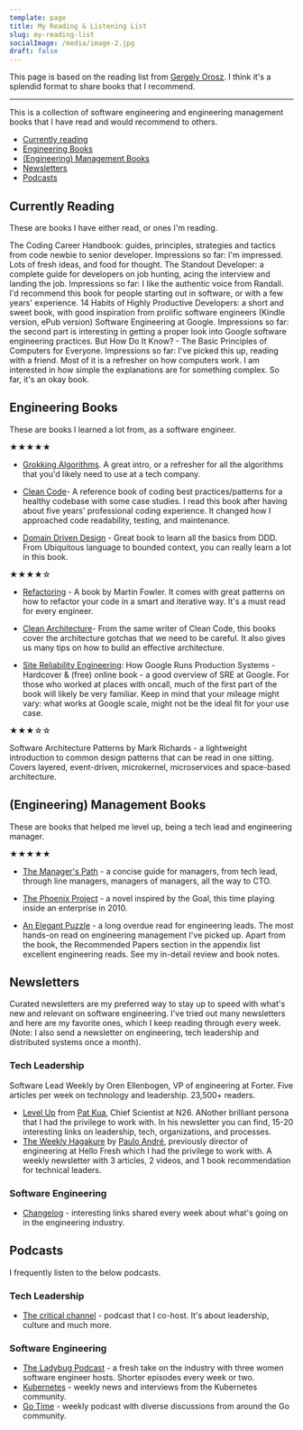 ```yaml
---
template: page
title: My Reading & Listening List
slug: my-reading-list
socialImage: /media/image-2.jpg
draft: false
---
```


This page is based on the reading list from [Gergely Orosz](https://blog.pragmaticengineer.com/my-reading-list/). I think it's a splendid format to share books that I recommend.

---

This is a collection of software engineering and engineering management books that I have read and would recommend to others.

* [Currently reading](#currently-reading)
* [Engineering Books](#engineering-career-books)
* [(Engineering) Management Books](#engineering-management-books)
* [Newsletters](#newsletters)
* [Podcasts](#podcasts)

## Currently Reading

These are books I have either read, or ones I'm reading.

The Coding Career Handbook: guides, principles, strategies and tactics from code newbie to senior developer. Impressions so far: I'm impressed. Lots of fresh ideas, and food for thought.
The Standout Developer: a complete guide for developers on job hunting, acing the interview and landing the job. Impressions so far: I like the authentic voice from Randall. I'd recommend this book for people starting out in software, or with a few years' experience.
14 Habits of Highly Productive Developers: a short and sweet book, with good inspiration from prolific software engineers (Kindle version, ePub version)
Software Engineering at Google. Impressions so far: the second part is interesting in getting a proper look into Google software engineering practices.
But How Do It Know? - The Basic Principles of Computers for Everyone. Impressions so far: I've picked this up, reading with a friend. Most of it is a refresher on how computers work. I am interested in how simple the explanations are for something complex. So far, it's an okay book.

## Engineering Books

These are books I learned a lot from, as a software engineer.

★★★★★

* [Grokking Algorithms](https://amzn.to/3pvir0o). A great intro, or a refresher for all the algorithms that you'd likely need to use at a tech company.

* [Clean Code](https://amzn.to/3f4tfO8)- A reference book of coding best practices/patterns for a healthy codebase with some case studies. I read this book after having about five years' professional coding experience. It changed how I approached code readability, testing, and maintenance.

* [Domain Driven Design](https://amzn.to/32NQx63) - Great book to learn all the basics from DDD. From Ubiquitous language to bounded context, you can really learn a lot in this book.

★★★★☆

* [Refactoring](https://amzn.to/3lDbNmG) - A book by Martin Fowler. It comes with great patterns on how to refactor your code in a smart and iterative way. It's a must read for every engineer.

* [Clean Architecture](https://amzn.to/3f4tfO8)- From the same writer of Clean Code, this books cover the architecture gotchas that we need to be careful. It also gives us many tips on how to build an effective architecture. 

* [Site Reliability Engineering](https://amzn.to/3kzDD1R): How Google Runs Production Systems - Hardcover & (free) online book - a good overview of SRE at Google. For those who worked at places with oncall, much of the first part of the book will likely be very familiar. Keep in mind that your mileage might vary: what works at Google scale, might not be the ideal fit for your use case.

★★★☆☆

Software Architecture Patterns by Mark Richards - a lightweight introduction to common design patterns that can be read in one sitting. Covers layered, event-driven, microkernel, microservices and space-based architecture.

## (Engineering) Management Books

These are books that helped me level up, being a tech lead and engineering manager.

★★★★★

* [The Manager's Path](https://amzn.to/3f0FnzM) - a concise guide for managers, from tech lead, through line managers, managers of managers, all the way to CTO.

* [The Phoenix Project](https://amzn.to/3kyPsVU) - a novel inspired by the Goal, this time playing inside an enterprise in 2010.

* [An Elegant Puzzle](https://amzn.to/3kHB3Hb) - a long overdue read for engineering leads. The most hands-on read on engineering management I've picked up. Apart from the book, the Recommended Papers section in the appendix list excellent engineering reads. See my in-detail review and book notes.

## Newsletters
Curated newsletters are my preferred way to stay up to speed with what's new and relevant on software engineering. I've tried out many newsletters and here are my favorite ones, which I keep reading through every week. (Note: I also send a newsletter on engineering, tech leadership and distributed systems once a month).

### Tech Leadership
Software Lead Weekly by Oren Ellenbogen, VP of engineering at Forter. Five articles per week on technology and leadership. 23,500+ readers.
* [Level Up](http://levelup.patkua.com/) from [Pat Kua](https://twitter.com/patkua), Chief Scientist at N26. ANother brilliant persona that I had the privilege to work with. In his newsletter you can find, 15-20 interesting links on leadership, tech, organizations, and processes.
* [The Weekly Hagakure](https://hagakure.substack.com/) by [Paulo André](https://twitter.com/prla), previously director of engineering at Hello Fresh which I had the privilege to work with. A weekly newsletter with 3 articles, 2 videos, and 1 book recommendation for technical leaders.

### Software Engineering
 * [Changelog](https://changelog.com/) - interesting links shared every week about what's going on in the engineering industry.

## Podcasts

I frequently listen to the below podcasts.

### Tech Leadership
* [The critical channel](https://www.listennotes.com/podcasts/the-critical-channel-criticalchannelio-UIiaVfJRxrs/) - podcast that I co-host. It's about leadership, culture and much more.

### Software Engineering
* [The Ladybug Podcast](https://www.listennotes.com/podcasts/ladybug-podcast-emma-wedekind-kelly-vaughn-swCn6DupJQe/) - a fresh take on the industry with three women software engineer hosts. Shorter episodes every week or two.
* [Kubernetes](https://www.listennotes.com/podcasts/kubernetes-podcast-from-google-adam-glick-0hPZxnL7suS/) - weekly news and interviews from the Kubernetes community.
* [Go Time](https://www.listennotes.com/podcasts/go-time/defer-gotime-cC8RWfLohr3/) - weekly podcast with diverse discussions from around the Go community.
